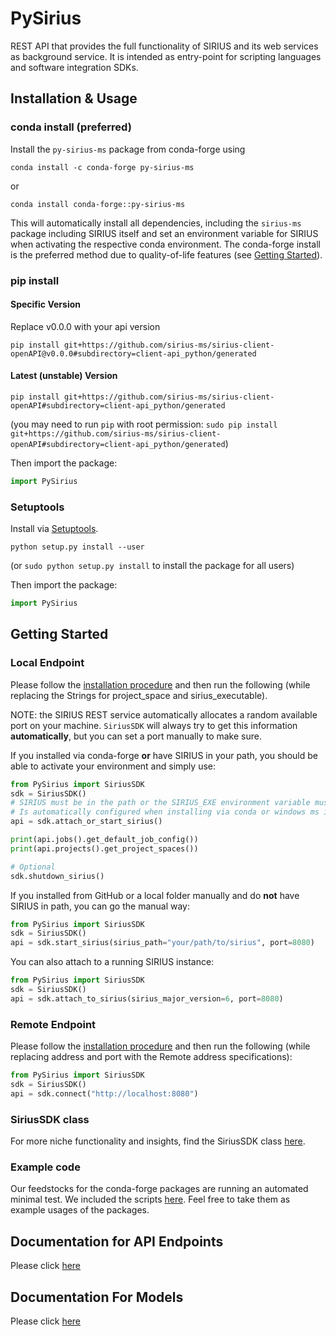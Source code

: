 # PySirius
REST API that provides the full functionality of SIRIUS and its web services as background service. It is intended as entry-point for scripting languages and software integration SDKs.

## Installation & Usage

### conda install (preferred)

Install the `py-sirius-ms` package from conda-forge using
```shell
conda install -c conda-forge py-sirius-ms
```
or
```shell
conda install conda-forge::py-sirius-ms
```

This will automatically install all dependencies, including the `sirius-ms` package including SIRIUS itself and set an environment variable for SIRIUS when activating the respective conda environment.
The conda-forge install is the preferred method due to quality-of-life features (see [Getting Started](#getting-started)).

### pip install

#### Specific Version
Replace v0.0.0 with your api version
```shell
pip install git+https://github.com/sirius-ms/sirius-client-openAPI@v0.0.0#subdirectory=client-api_python/generated
```

#### Latest (unstable) Version

```shell
pip install git+https://github.com/sirius-ms/sirius-client-openAPI#subdirectory=client-api_python/generated
```

(you may need to run `pip` with root permission: `sudo pip install git+https://github.com/sirius-ms/sirius-client-openAPI#subdirectory=client-api_python/generated`)

Then import the package:
```python
import PySirius 
```



### Setuptools

Install via [Setuptools](http://pypi.python.org/pypi/setuptools).

```shell
python setup.py install --user
```
(or `sudo python setup.py install` to install the package for all users)

Then import the package:
```python
import PySirius
```

## Getting Started

### Local Endpoint
Please follow the [installation procedure](#installation--usage) and then run the following (while replacing the Strings for project_space and sirius_executable).

NOTE: the SIRIUS REST service automatically allocates a random available port on your machine. 
`SiriusSDK` will always try to get this information **automatically**, but you can set a port manually to make sure.

If you installed via conda-forge **or** have SIRIUS in your path, you should be able to activate your environment and simply use:

```python
from PySirius import SiriusSDK
sdk = SiriusSDK()
# SIRIUS must be in the path or the SIRIUS_EXE environment variable must be specified.
# Is automatically configured when installing via conda or windows ms installer
api = sdk.attach_or_start_sirius()

print(api.jobs().get_default_job_config())
print(api.projects().get_project_spaces())

# Optional
sdk.shutdown_sirius()
```

If you installed from GitHub or a local folder manually and do **not** have SIRIUS in path, you can go the manual way:

```python
from PySirius import SiriusSDK
sdk = SiriusSDK()
api = sdk.start_sirius(sirius_path="your/path/to/sirius", port=8080)
```

You can also attach to a running SIRIUS instance:

```python
from PySirius import SiriusSDK
sdk = SiriusSDK()
api = sdk.attach_to_sirius(sirius_major_version=6, port=8080)
```

### Remote Endpoint

Please follow the [installation procedure](#installation--usage) and then run the following (while replacing address and port with the Remote address specifications):

```python
from PySirius import SiriusSDK
sdk = SiriusSDK()
api = sdk.connect("http://localhost:8080")
```

### SiriusSDK class

For more niche functionality and insights, find the SiriusSDK class [here](pysirius_sdk.py).

### Example code
Our feedstocks for the conda-forge packages are running an automated minimal test.
We included the scripts [here](../.updater/clientTests/CondaFeedstockMinimalTests). 
Feel free to take them as example usages of the packages.

## Documentation for API Endpoints
Please click [here](generated/README.md#documentation-for-api-endpoints)

## Documentation For Models
Please click [here](generated/README.md#documentation-for-models)
